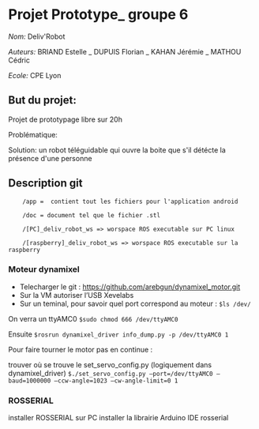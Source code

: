 # Projet Prototype_ groupe 6

*Nom:* Deliv'Robot

*Auteurs:* BRIAND Estelle _ DUPUIS Florian _ KAHAN Jérémie _ MATHOU Cédric

*Ecole:* CPE Lyon

## But du projet:
Projet de prototypage libre sur 20h

Problématique:

Solution: un robot téléguidable qui ouvre la boite que s'il détécte la présence d'une personne

## Description git

        /app =  contient tout les fichiers pour l'application android

        /doc = document tel que le fichier .stl

        /[PC]_deliv_robot_ws => worspace ROS executable sur PC linux

        /[raspberry]_deliv_robot_ws => worspace ROS executable sur la raspberry


### Moteur dynamixel
-	Telecharger le git : https://github.com/arebgun/dynamixel_motor.git
-	Sur la VM autoriser l’USB Xevelabs
-	Sur un teminal, pour savoir quel port correspond au moteur : ```$ls /dev/```

On verra un ttyAMC0 ```$sudo chmod 666 /dev/ttyAMC0```

Ensuite ```$rosrun dynamixel_driver info_dump.py -p /dev/ttyAMC0 1```

Pour faire tourner le motor pas en continue :  

trouver où se trouve le set_servo_config.py (logiquement dans dynamixel_driver)
```$./set_servo_config.py –port=/dev/ttyAMC0 –baud=1000000 –ccw-angle=1023 –cw-angle-limit=0 1```

### ROSSERIAL
installer ROSSERIAL sur PC
installer la librairie Arduino IDE rosserial

